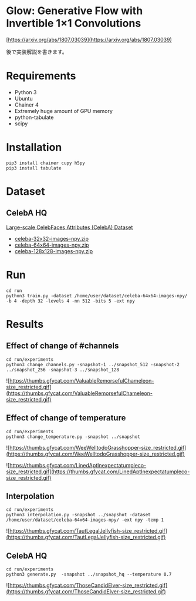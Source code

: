 # Glow: Generative Flow with Invertible 1×1 Convolutions

[https://arxiv.org/abs/1807.03039](https://arxiv.org/abs/1807.03039)

後で実装解説を書きます。

# Requirements

- Python 3
- Ubuntu
- Chainer 4
- Extremely huge amount of GPU memory
- python-tabulate
- scipy

# Installation

```
pip3 install chainer cupy h5py
pip3 install tabulate
```

# Dataset
## CelebA HQ

[Large-scale CelebFaces Attributes (CelebA) Dataset](http://mmlab.ie.cuhk.edu.hk/projects/CelebA.html)

- [celeba-32x32-images-npy.zip](https://drive.google.com/open?id=1HnaTektDZGwyjRwv08wBejVPsMTiSu1t)
- [celeba-64x64-images-npy.zip](https://drive.google.com/open?id=14XkuMovCGdJp2Nz6RLs85irM0_a7PKnE)
- [celeba-128x128-images-npy.zip](https://drive.google.com/open?id=197IFPFaj-HS0KEOZS56ycQP-Sz3b3_m1)


# Run

```
cd run
python3 train.py -dataset /home/user/dataset/celeba-64x64-images-npy/ -b 4 -depth 32 -levels 4 -nn 512 -bits 5 -ext npy
```

# Results

## Effect of change of #channels

```
cd run/experiments
python3 change_channels.py -snapshot-1 ../snapshot_512 -snapshot-2 ../snapshot_256 -snapshot-3 ../snapshot_128
```

![https://thumbs.gfycat.com/ValuableRemorsefulChameleon-size_restricted.gif](https://thumbs.gfycat.com/ValuableRemorsefulChameleon-size_restricted.gif)

## Effect of change of temperature

```
cd run/experiments
python3 change_temperature.py -snapshot ../snapshot
```

![https://thumbs.gfycat.com/WeeWelltodoGrasshopper-size_restricted.gif](https://thumbs.gfycat.com/WeeWelltodoGrasshopper-size_restricted.gif)

![https://thumbs.gfycat.com/LinedAptInexpectatumpleco-size_restricted.gif](https://thumbs.gfycat.com/LinedAptInexpectatumpleco-size_restricted.gif)

## Interpolation

```
cd run/experiments
python3 interpolation.py -snapshot ../snapshot -dataset /home/user/dataset/celeba-64x64-images-npy/ -ext npy -temp 1
```

![https://thumbs.gfycat.com/TautLegalJellyfish-size_restricted.gif](https://thumbs.gfycat.com/TautLegalJellyfish-size_restricted.gif)

## CelebA HQ

```
cd run/experiments
python3 generate.py  -snapshot ../snapshot_hq --temperature 0.7
```

![https://thumbs.gfycat.com/ThoseCandidElver-size_restricted.gif](https://thumbs.gfycat.com/ThoseCandidElver-size_restricted.gif)